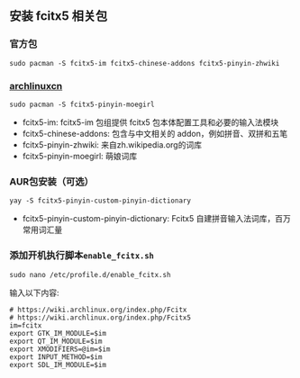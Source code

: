 ## 安装 fcitx5 相关包


### 官方包

```shell
sudo pacman -S fcitx5-im fcitx5-chinese-addons fcitx5-pinyin-zhwiki
```

### [archlinuxcn](https://mirrors.tuna.tsinghua.edu.cn/help/archlinuxcn/)

```shell
sudo pacman -S fcitx5-pinyin-moegirl
```

- fcitx5-im: fcitx5-im 包组提供 fcitx5 包本体配置工具和必要的输入法模块
- fcitx5-chinese-addons: 包含与中文相关的 addon，例如拼音、双拼和五笔
- fcitx5-pinyin-zhwiki: 来自zh.wikipedia.org的词库
- fcitx5-pinyin-moegirl: 萌娘词库


### AUR包安装（可选）

```shell
yay -S fcitx5-pinyin-custom-pinyin-dictionary
```

- fcitx5-pinyin-custom-pinyin-dictionary: Fcitx5 自建拼音输入法词库，百万常用词汇量


### 添加开机执行脚本`enable_fcitx.sh`

```shell
sudo nano /etc/profile.d/enable_fcitx.sh
```

输入以下内容:

```shell
# https://wiki.archlinux.org/index.php/Fcitx
# https://wiki.archlinux.org/index.php/Fcitx5
im=fcitx
export GTK_IM_MODULE=$im
export QT_IM_MODULE=$im
export XMODIFIERS=@im=$im
export INPUT_METHOD=$im
export SDL_IM_MODULE=$im

```

